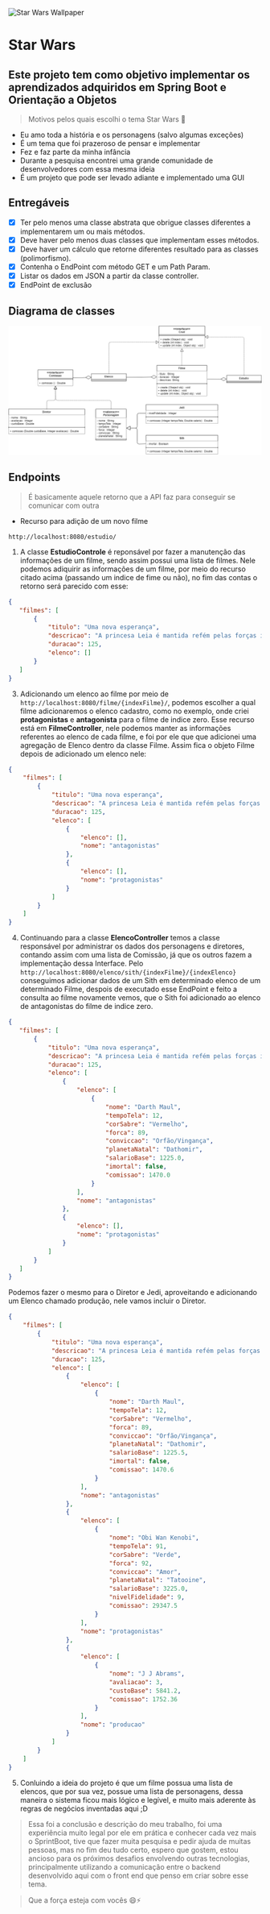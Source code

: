![Star Wars Wallpaper](https://i5.walmartimages.com/dfw/4ff9c6c9-b89d/k2-_ef8e5daa-006f-41f6-8ec9-f076bd7db9f3.v1.jpg?odnWidth=1360&odnHeight=410&odnBg=ffffff)

# Star Wars
## Este projeto tem como objetivo implementar os aprendizados adquiridos em Spring Boot e Orientação a Objetos

> Motivos pelos quais escolhi o tema Star Wars 🔎
 
* Eu amo toda a história e os personagens (salvo algumas exceções)
* É um tema que foi prazeroso de pensar e implementar
* Fez e faz parte da minha infância
* Durante a pesquisa encontrei uma grande comunidade de desenvolvedores com essa mesma ideia
* É um projeto que pode ser levado adiante e implementado uma GUI

## Entregáveis

- [x] Ter pelo menos uma classe abstrata que obrigue classes diferentes a implementarem um ou mais métodos.
- [x] Deve haver pelo menos duas classes que implementam esses métodos.
- [x] Deve haver um cálculo que retorne diferentes resultado para as classes (polimorfismo).
- [x] Contenha o EndPoint com método GET e um Path Param.
- [x] Listar os dados em JSON a partir da classe controller.
- [x] EndPoint de exclusão

## Diagrama de classes
![Diagrama de classes](/docs/star-wars-dc.png)

## Endpoints
> É basicamente aquele retorno que a API faz para conseguir se comunicar com outra

- Recurso para adição de um novo filme
``` 
http://localhost:8080/estudio/ 
```
1.  A classe **EstudioControle** é reponsável por fazer a manutenção das informações de um filme, sendo assim possui uma lista de filmes. Nele podemos adiquirir as informações de um filme, por meio do recurso citado acima (passando um indice de fime ou não), no fim das contas o retorno será parecido com esse:
 ```json
{
    "filmes": [
        {
            "titulo": "Uma nova esperança",
            "descricao": "A princesa Leia é mantida refém pelas forças imperiais comandadas por Darth Vader. Luke Skywalker e o capitão Han Solo precisam libertá-la e restaurar a liberdade e a justiça na galáxia.",
            "duracao": 125,
            "elenco": []
        }
    ]
}
```

3. Adicionando um elenco ao filme por meio de `http://localhost:8080/filme/{indexFilme}/`, podemos escolher a qual filme adicionaremos o elenco cadastro, como no exemplo, onde criei **protagonistas** e **antagonista** para o filme de indice zero. Esse recurso está em **FilmeController**, nele podemos manter as informações referentes ao elenco de cada filme, e foi por ele que que adicionei uma agregação de Elenco dentro da classe Filme. Assim fica o objeto Filme depois de adicionado um elenco nele:
```json 
{
    "filmes": [
        {
            "titulo": "Uma nova esperança",
            "descricao": "A princesa Leia é mantida refém pelas forças imperiais comandadas por Darth Vader. Luke Skywalker e o capitão Han Solo precisam libertá-la e restaurar a liberdade e a justiça na galáxia.",
            "duracao": 125,
            "elenco": [
                {
                    "elenco": [],
                    "nome": "antagonistas"
                },
                {
                    "elenco": [],
                    "nome": "protagonistas"
                }
            ]
        }
    ]
}
```

4. Continuando para a classe **ElencoController** temos a classe responsável por administrar os dados dos personagens e diretores, contando assim com uma lista de Comissão, já que os outros fazem a implementação dessa Interface. Pelo `http://localhost:8080/elenco/sith/{indexFilme}/{indexElenco}` conseguimos adicionar dados de um Sith em determinado elenco de um determinado Filme, despois de executado esse EndPoint e feito a consulta ao filme novamente vemos, que o Sith foi adicionado ao elenco de antagonistas do filme de indice zero.
 ```json
 {
    "filmes": [
        {
            "titulo": "Uma nova esperança",
            "descricao": "A princesa Leia é mantida refém pelas forças imperiais comandadas por Darth Vader. Luke Skywalker e o capitão Han Solo precisam libertá-la e restaurar a liberdade e a justiça na galáxia.",
            "duracao": 125,
            "elenco": [
                {
                    "elenco": [
                        {
                            "nome": "Darth Maul",
                            "tempoTela": 12,
                            "corSabre": "Vermelho",
                            "forca": 89,
                            "conviccao": "Orfão/Vingança",
                            "planetaNatal": "Dathomir",
                            "salarioBase": 1225.0,
                            "imortal": false,
                            "comissao": 1470.0
                        }
                    ],
                    "nome": "antagonistas"
                },
                {
                    "elenco": [],
                    "nome": "protagonistas"
                }
            ]
        }
    ]
}
```
Podemos fazer o mesmo para o Diretor e Jedi, aproveitando e adicionando um Elenco chamado produção, nele vamos incluir o Diretor.
```json
{
    "filmes": [
        {
            "titulo": "Uma nova esperança",
            "descricao": "A princesa Leia é mantida refém pelas forças imperiais comandadas por Darth Vader. Luke Skywalker e o capitão Han Solo precisam libertá-la e restaurar a liberdade e a justiça na galáxia.",
            "duracao": 125,
            "elenco": [
                {
                    "elenco": [
                        {
                            "nome": "Darth Maul",
                            "tempoTela": 12,
                            "corSabre": "Vermelho",
                            "forca": 89,
                            "conviccao": "Orfão/Vingança",
                            "planetaNatal": "Dathomir",
                            "salarioBase": 1225.5,
                            "imortal": false,
                            "comissao": 1470.6
                        }
                    ],
                    "nome": "antagonistas"
                },
                {
                    "elenco": [
                        {
                            "nome": "Obi Wan Kenobi",
                            "tempoTela": 91,
                            "corSabre": "Verde",
                            "forca": 92,
                            "conviccao": "Amor",
                            "planetaNatal": "Tatooine",
                            "salarioBase": 3225.0,
                            "nivelFidelidade": 9,
                            "comissao": 29347.5
                        }
                    ],
                    "nome": "protagonistas"
                },
                {
                    "elenco": [
                        {
                            "nome": "J J Abrams",
                            "avaliacao": 3,
                            "custoBase": 5841.2,
                            "comissao": 1752.36
                        }
                    ],
                    "nome": "producao"
                }
            ]
        }
    ]
}
```

5. Conluindo a ideia do projeto é que um filme possua uma lista de elencos, que por sua vez, possue uma lista de personagens, dessa maneira o sistema ficou mais lógico e legível, e muito mais aderente às regras de negócios inventadas aqui ;D

> Essa foi a conclusão e descrição do meu trabalho, foi uma experiência muito legal por ele em prática e conhecer cada vez mais o SprintBoot, tive que fazer muita pesquisa e pedir ajuda de muitas pessoas, mas no fim deu tudo certo, espero que gostem, estou ancioso para os próximos desafios envolvendo outras tecnologias, principalmente utilizando a comunicação entre o backend desenvolvido aqui com o front end que penso em criar sobre esse tema.

> Que a força esteja com vocês 😄⚡
